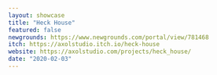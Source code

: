 ```yaml
---
layout: showcase
title: "Heck House"
featured: false
newgrounds: https://www.newgrounds.com/portal/view/781468
itch: https://axolstudio.itch.io/heck-house
website: https://axolstudio.com/projects/heck_house/
date: "2020-02-03"
---
```

